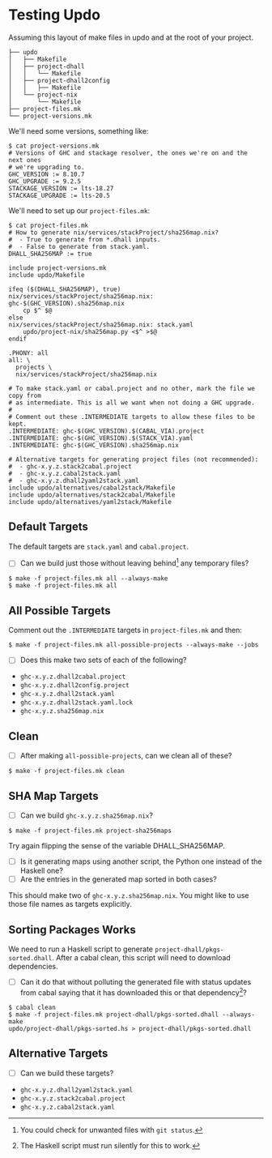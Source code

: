 # Testing Updo

Assuming this layout of make files in updo and at the root of your project.

```
├── updo
│   ├── Makefile
│   ├── project-dhall
│   │   └── Makefile
│   ├── project-dhall2config
│   │   ├── Makefile
│   └── project-nix
│       └── Makefile
├── project-files.mk
└── project-versions.mk
```

We'll need some versions, something like:

```
$ cat project-versions.mk 
# Versions of GHC and stackage resolver, the ones we're on and the next ones
# we're upgrading to.
GHC_VERSION := 8.10.7
GHC_UPGRADE := 9.2.5
STACKAGE_VERSION := lts-18.27
STACKAGE_UPGRADE := lts-20.5
```

We'll need to set up our `project-files.mk`:

```
$ cat project-files.mk
# How to generate nix/services/stackProject/sha256map.nix?
#  - True to generate from *.dhall inputs.
#  - False to generate from stack.yaml.
DHALL_SHA256MAP := true

include project-versions.mk
include updo/Makefile

ifeq ($(DHALL_SHA256MAP), true)
nix/services/stackProject/sha256map.nix: ghc-$(GHC_VERSION).sha256map.nix
	cp $^ $@
else
nix/services/stackProject/sha256map.nix: stack.yaml
	updo/project-nix/sha256map.py <$^ >$@
endif

.PHONY: all
all: \
  projects \
  nix/services/stackProject/sha256map.nix

# To make stack.yaml or cabal.project and no other, mark the file we copy from
# as intermediate. This is all we want when not doing a GHC upgrade.
#
# Comment out these .INTERMEDIATE targets to allow these files to be kept.
.INTERMEDIATE: ghc-$(GHC_VERSION).$(CABAL_VIA).project
.INTERMEDIATE: ghc-$(GHC_VERSION).$(STACK_VIA).yaml
.INTERMEDIATE: ghc-$(GHC_VERSION).sha256map.nix

# Alternative targets for generating project files (not recommended):
#  - ghc-x.y.z.stack2cabal.project
#  - ghc-x.y.z.cabal2stack.yaml
#  - ghc-x.y.z.dhall2yaml2stack.yaml
include updo/alternatives/cabal2stack/Makefile
include updo/alternatives/stack2cabal/Makefile
include updo/alternatives/yaml2stack/Makefile
```

## Default Targets

The default targets are `stack.yaml` and `cabal.project`.

* [ ] Can we build just those without leaving behind[^check-temp-files] any
      temporary files?

[^check-temp-files]: You could check for unwanted files with `git status`.

```
$ make -f project-files.mk all --always-make
$ make -f project-files.mk all
```

## All Possible Targets

Comment out the `.INTERMEDIATE` targets in `project-files.mk` and then:

```
$ make -f project-files.mk all-possible-projects --always-make --jobs
```

* [ ] Does this make two sets of each of the following?

- `ghc-x.y.z.dhall2cabal.project`
- `ghc-x.y.z.dhall2config.project`
- `ghc-x.y.z.dhall2stack.yaml`
- `ghc-x.y.z.dhall2stack.yaml.lock`
- `ghc-x.y.z.sha256map.nix`

## Clean

* [ ] After making `all-possible-projects`, can we clean all of these?

```
$ make -f project-files.mk clean
```

## SHA Map Targets

* [ ] Can we build `ghc-x.y.z.sha256map.nix`?

```
$ make -f project-files.mk project-sha256maps
```

Try again flipping the sense of the variable DHALL_SHA256MAP.

* [ ] Is it generating maps using another script, the Python one instead of the Haskell one?
* [ ] Are the entries in the generated map sorted in both cases?

This should make two of `ghc-x.y.z.sha256map.nix`. You might like to use those
file names as targets explicitly.

## Sorting Packages Works

We need to run a Haskell script to generate `project-dhall/pkgs-sorted.dhall`.
After a cabal clean, this script will need to download dependencies.

* [ ] Can it do that without polluting the generated file with status updates from cabal saying
      that it has downloaded this or that dependency[^silent-script]?
      
[^silent-script]: The Haskell script must run silently for this to work.

```
$ cabal clean
$ make -f project-files.mk project-dhall/pkgs-sorted.dhall --always-make
updo/project-dhall/pkgs-sorted.hs > project-dhall/pkgs-sorted.dhall
```

## Alternative Targets

* [ ] Can we build these targets?

- `ghc-x.y.z.dhall2yaml2stack.yaml`
- `ghc-x.y.z.stack2cabal.project`
- `ghc-x.y.z.cabal2stack.yaml`